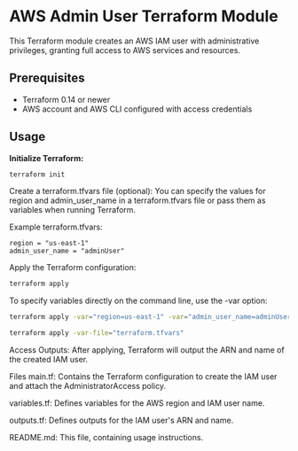 # AWS Admin User Terraform Module

This Terraform module creates an AWS IAM user with administrative privileges, granting full access to AWS services and resources.

## Prerequisites

- Terraform 0.14 or newer
- AWS account and AWS CLI configured with access credentials

## Usage

**Initialize Terraform:**

```bash
terraform init
```

Create a terraform.tfvars file (optional):
You can specify the values for region and admin_user_name in a terraform.tfvars file or pass them as variables when running Terraform.

Example terraform.tfvars:

```hcl
region = "us-east-1"
admin_user_name = "adminUser"
```

Apply the Terraform configuration:

```bash
terraform apply
```

To specify variables directly on the command line, use the -var option:

```bash
terraform apply -var="region=us-east-1" -var="admin_user_name=adminUser"
```

```bash
terraform apply -var-file="terraform.tfvars"
```

Access Outputs:
After applying, Terraform will output the ARN and name of the created IAM user.

Files
main.tf: Contains the Terraform configuration to create the IAM user and attach the AdministratorAccess policy.

variables.tf: Defines variables for the AWS region and IAM user name.

outputs.tf: Defines outputs for the IAM user's ARN and name.

README.md: This file, containing usage instructions.
